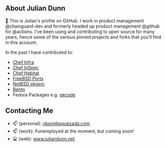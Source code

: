 ## About Julian Dunn

👋 This is Julian's profile on GitHub. I work in product management @chainguard-dev and formerly headed up product management @github for @actions. I've been using and contributing to open source for many years, hence some of the various pinned projects and forks that you'll find in this account.

In the past I have contributed to:

* [Chef Infra](https://github.com/chef/chef)
* [Chef InSpec](https://github.com/inspec/inspec)
* [Chef Habitat](https://github.com/habitat-sh/habitat)
* [FreeBSD Ports](https://github.com/freebsd/freebsd-ports)
* [NetBSD pkgsrc](https://github.com/NetBSD/pkgsrc)
* [Bento](https://github.com/chef/bento)
* Fedora Packages e.g. [gecode](https://src.fedoraproject.org/rpms/gecode)

## Contacting Me

* 📫 (personal): jdunn@aquezada.com
* 📫 (work): Funemployed at the moment, but coming soon!
* 💻 (web): www.juliandunn.net
